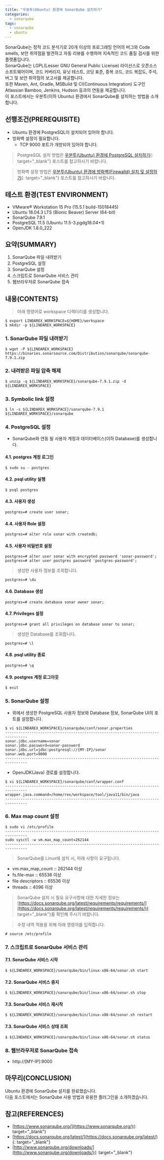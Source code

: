 ```yaml
---
title: "우분투(Ubuntu) 환경에 SonarQube 설치하기"
categories: 
  - sonarqube
tags: 
  - sonarqube
  - ubuntu
---
```



SonarQube는 정적 코드 분석기로 20개 이상의 프로그래밍 언어의 버그와 Code smells, 보안 취약점을 발견하고 자동 리뷰를 수행하여 지속적인 코드 품질 검사를 위한 플랫폼입니다. <br />
SonarQube는 LGPL(Lesser GNU General Public License) 라이선스로 오픈소스 소프트웨어이며, 코드 커버리지, 유닛 테스트, 코딩 표준, 중복 코드, 코드 복잡도, 주석, 버그 및 보안 취약점의 보고서를 제공합니다. <br />
또한 Maven, Ant, Gradle, MSBuild 및 CI(Continuous Integration) 도구인 Atlassian Bamboo, Jenkins, Hudson 등과의 연동을 제공합니다. <br />
이 포스트에서는 우분투(이하 Ubuntu) 환경에서 SonarQube를 설치하는 방법을 소개합니다.


## 선행조건(PREREQUISITE)
- Ubuntu 환경에 PostgreSQL이 설치되어 있어야 합니다.
- 방화벽 설정이 필요합니다.
    + TCP 9000 포트가 개방되어 있어야 합니다.

> PostgreSQL 설치 방법은 [우분투(Ubuntu) 환경에 PostgreSQL 설치하기](https://lindarex.github.io/postgresql/ubuntu-postgresql-installation/){: target="\_blank"} 포스트를 참고하시기 바랍니다.

> 방화벽 설정 방법은 [우분투(Ubuntu) 환경에 방화벽(Firewalld) 설치 및 설정하기](https://lindarex.github.io/ubuntu/ubuntu-firewalld-installation/){: target="\_blank"} 포스트를 참고하시기 바랍니다.


## 테스트 환경(TEST ENVIRONMENT)
- VMware® Workstation 15 Pro (15.5.1 build-15018445)
- Ubuntu 18.04.3 LTS (Bionic Beaver) Server (64-bit)
- SonarQube 7.9.1
- PostgreSQL 11.5 (Ubuntu 11.5-3.pgdg18.04+1)
- OpenJDK 1.8.0_222


## 요약(SUMMARY)
1. SonarQube 파일 내려받기
2. PostgreSQL 설정
3. SonarQube 설정
4. 스크립트로 SonarQube 서비스 관리
5. 웹브라우저로 SonarQube 접속


## 내용(CONTENTS)

> 아래 명령어로 workspace 디렉터리를 생성합니다.

```shell
$ export LINDAREX_WORKSPACE=${HOME}/workspace
$ mkdir -p ${LINDAREX_WORKSPACE}
```

### 1. SonarQube 파일 내려받기
```shell
$ wget -P ${LINDAREX_WORKSPACE} https://binaries.sonarsource.com/Distribution/sonarqube/sonarqube-7.9.1.zip
```

### 2. 내려받은 파일 압축 해제
```shell
$ unzip -q ${LINDAREX_WORKSPACE}/sonarqube-7.9.1.zip -d ${LINDAREX_WORKSPACE}
```

### 3. Symbolic link 설정
```shell
$ ln -s ${LINDAREX_WORKSPACE}/sonarqube-7.9.1 ${LINDAREX_WORKSPACE}/sonarqube
```

### 4. PostgreSQL 설정
- SonarQube와 연동 될 사용자 계정과 데이터베이스(이하 Database)를 생성합니다.

#### 4.1. postgres 계정 로그인
```shell
$ sudo su - postgres
```

#### 4.2. psql utility 실행
```shell
$ psql postgres
```

#### 4.3. 사용자 생성
```shell
postgres=# create user sonar;
```

#### 4.4. 사용자 Role 설정
```shell
postgres=# alter role sonar with createdb;
```

#### 4.5. 사용자 비밀번호 설정
```shell
postgres=# alter user sonar with encrypted password 'sonar-password';
postgres=# alter user postgres password 'postgres-password';
```

> 생성한 사용자 정보를 조회합니다.
```shell
postgres=# \du
```

#### 4.6. Database 생성
```shell
postgres=# create database sonar owner sonar;
```

#### 4.7. Privileges 설정
```shell
postgres=# grant all privileges on database sonar to sonar;
```

> 생성한 Database를 조회합니다.
```shell
postgres=# \l
```

#### 4.8. psql utility 종료
```shell
postgres=# \q
```

#### 4.9. postgres 계정 로그아웃
```shell
$ exit
```

### 5. SonarQube 설정
- 위에서 생성한 PostgreSQL 사용자 정보와 Database 정보, SonarQube UI의 포트를 설정합니다.

```shell
$ vi ${LINDAREX_WORKSPACE}/sonarqube/conf/sonar.properties
--------------------------------------------------------------------------------
sonar.jdbc.username=sonar
sonar.jdbc.password=sonar-password
sonar.jdbc.url=jdbc:postgresql://{MY-IP}/sonar
sonar.web.port=9000
--------------------------------------------------------------------------------
```

- OpenJDK(Java) 경로를 설정합니다.

```shell
$ vi ${LINDAREX_WORKSPACE}/sonarqube/conf/wrapper.conf
--------------------------------------------------------------------------------
wrapper.java.command=/home/rex/workspace/tool/java11/bin/java
--------------------------------------------------------------------------------
```

### 6. Max map count 설정
```shell
$ sudo vi /etc/profile
--------------------------------------------------------------------------------
sudo sysctl -w vm.max_map_count=262144
--------------------------------------------------------------------------------
```

> SonarQube를 Linux에 설치 시, 아래 사항이 요구됩니다.
- vm.max_map_count :: 262144 이상
- fs.file-max :: 65536 이상
- file descriptors :: 65536 이상
- threads :: 4096 이상

> SonarQube 설치 시 필요 요구사항에 대한 자세한 정보는 [https://docs.sonarqube.org/latest/requirements/requirements/](https://docs.sonarqube.org/latest/requirements/requirements/){: target="\_blank"}를 확인해 주시기 바랍니다.

> 수정 내역 적용을 위해 아래 명령어를 입력합니다.
```shell
# source /etc/profile
```

### 7. 스크립트로 SonarQube 서비스 관리
#### 7.1. SonarQube 서비스 시작
```shell
$ ${LINDAREX_WORKSPACE}/sonarqube/bin/linux-x86-64/sonar.sh start
```

#### 7.2. SonarQube 서비스 중지
```shell
$ ${LINDAREX_WORKSPACE}/sonarqube/bin/linux-x86-64/sonar.sh stop
```

#### 7.3. SonarQube 서비스 재시작
```shell
$ ${LINDAREX_WORKSPACE}/sonarqube/bin/linux-x86-64/sonar.sh restart
```

#### 7.3. SonarQube 서비스 상태 조회
```shell
$ ${LINDAREX_WORKSPACE}/sonarqube/bin/linux-x86-64/sonar.sh status
```

### 8. 웹브라우저로 SonarQube 접속
- http://[MY-IP]:9000


## 마무리(CONCLUSION)
Ubuntu 환경에 SonarQube 설치를 완료했습니다. <br />
다음 포스트에서는 SonarQube 사용 방법과 유용한 플러그인을 소개하겠습니다.


## 참고(REFERENCES)
- [https://www.sonarqube.org/](https://www.sonarqube.org/){: target="\_blank"}
- [https://docs.sonarqube.org/latest/](https://docs.sonarqube.org/latest/){: target="\_blank"}
- [http://www.sonarqube.org/downloads/](http://www.sonarqube.org/downloads/){: target="\_blank"}
